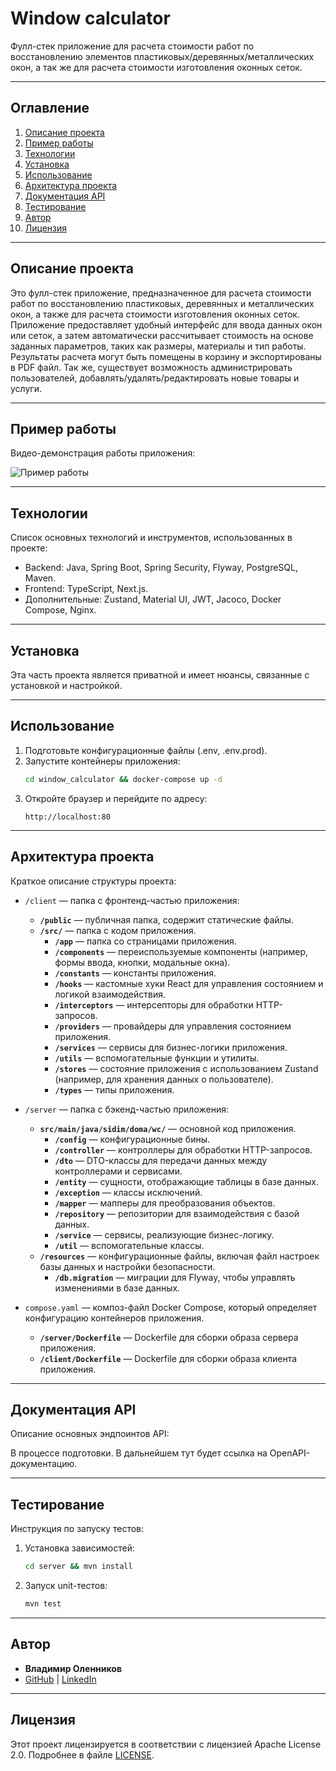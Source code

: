 # Window calculator

Фулл-стек приложение для расчета стоимости работ по восстановлению элементов
пластиковых/деревянных/металлических окон, а так же для расчета стоимости изготовления оконных
сеток.

---

## Оглавление

1. [Описание проекта](#описание-проекта)
2. [Пример работы](#пример-работы)
3. [Технологии](#технологии)
4. [Установка](#установка)
5. [Использование](#использование)
6. [Архитектура проекта](#архитектура-проекта)
7. [Документация API](#документация-api)
8. [Тестирование](#тестирование)
9. [Автор](#автор)
10. [Лицензия](#лицензия)

---

## Описание проекта

Это фулл-стек приложение, предназначенное для расчета стоимости работ по восстановлению пластиковых,
деревянных и металлических окон, а также для расчета стоимости изготовления оконных сеток.
Приложение предоставляет удобный интерфейс для ввода данных окон или сеток, а затем
автоматически рассчитывает стоимость на основе заданных параметров, таких как размеры, материалы и
тип работы. Результаты расчета могут быть помещены в корзину и экспортированы в PDF файл. Так же,
существует возможность администрировать пользователей, добавлять/удалять/редактировать новые товары
и услуги.

---

## Пример работы

Видео-демонстрация работы приложения:

![Пример работы](https://github.com/user-attachments/assets/350725a0-a38e-4b7c-ad5d-d1d800267327)

---

## Технологии

Список основных технологий и инструментов, использованных в проекте:

- Backend: Java, Spring Boot, Spring Security, Flyway, PostgreSQL, Maven.
- Frontend: TypeScript, Next.js.
- Дополнительные: Zustand, Material UI, JWT, Jacoco, Docker Compose, Nginx.

---

## Установка

Эта часть проекта является приватной и имеет нюансы, связанные с установкой и настройкой.

---

## Использование

1. Подготовьте конфигурационные файлы (.env, .env.prod).
2. Запустите контейнеры приложения:
    ```bash
    cd window_calculator && docker-compose up -d
    ```
3. Откройте браузер и перейдите по адресу:
    ```url
    http://localhost:80
    ```

---

## Архитектура проекта

Краткое описание структуры проекта:

- `/client` — папка с фронтенд-частью приложения:
    - **`/public`** — публичная папка, содержит статические файлы.
    - **`/src/`** — папка с кодом приложения.
        - **`/app`** — папка со страницами приложения.
        - **`/components`** — переиспользуемые компоненты (например, формы ввода, кнопки, модальные
          окна).
        - **`/constants`** — константы приложения.
        - **`/hooks`** — кастомные хуки React для управления состоянием и логикой взаимодействия.
        - **`/interceptors`** — интерсепторы для обработки HTTP-запросов.
        - **`/providers`** — провайдеры для управления состоянием приложения.
        - **`/services`** — сервисы для бизнес-логики приложения.
        - **`/utils`** — вспомогательные функции и утилиты.
        - **`/stores`** — состояние приложения с использованием Zustand (например, для хранения
          данных о пользователе).
        - **`/types`** — типы приложения.

- `/server` — папка с бэкенд-частью приложения:
    - **`src/main/java/sidim/doma/wc/`** — основной код приложения.
        - **`/config`** — конфигурационные бины.
        - **`/controller`** — контроллеры для обработки HTTP-запросов.
        - **`/dto`** — DTO-классы для передачи данных между контроллерами и сервисами.
        - **`/entity`** — сущности, отображающие таблицы в базе данных.
        - **`/exception`** — классы исключений.
        - **`/mapper`** — мапперы для преобразования объектов.
        - **`/repository`** — репозитории для взаимодействия с базой данных.
        - **`/service`** — сервисы, реализующие бизнес-логику.
        - **`/util`** — вспомогательные классы.
    - **`/resources`** — конфигурационные файлы, включая файл настроек базы данных и настройки
      безопасности.
        - **`/db.migration`** — миграции для Flyway, чтобы управлять изменениями в базе данных.

- `compose.yaml` — композ-файл Docker Compose, который определяет конфигурацию контейнеров
  приложения.
    - **`/server/Dockerfile`** — Dockerfile для сборки образа сервера приложения.
    - **`/client/Dockerfile`** — Dockerfile для сборки образа клиента приложения.

---

## Документация API

Описание основных эндпоинтов API:

В процессе подготовки. В дальнейшем тут будет ссылка на OpenAPI-документацию.

---

## Тестирование

Инструкция по запуску тестов:

1. Установка зависимостей:
    ```bash
    cd server && mvn install
    ```
2. Запуск unit-тестов:
    ```bash
    mvn test
    ```

---

## Автор

- **Владимир Оленников**
- [GitHub](https://github.com/ath31st) | [LinkedIn](https://www.linkedin.com/in/ath31st/)

---

## Лицензия

Этот проект лицензируется в соответствии с лицензией Apache License 2.0.
Подробнее в файле [LICENSE](LICENSE).
